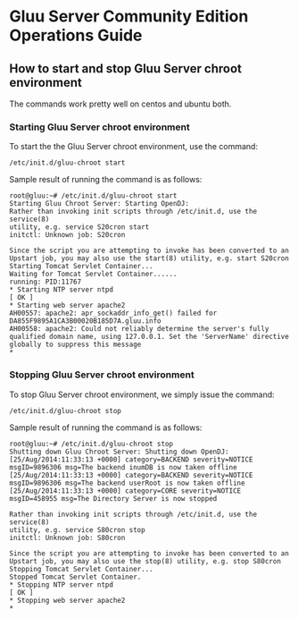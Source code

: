# Gluu Server Community Edition Operations Guide

## How to start and stop Gluu Server chroot environment 

The commands work pretty well on centos and ubuntu both.

### Starting Gluu Server chroot environment

To start the the Gluu Server chroot environment, use the command:

`/etc/init.d/gluu-chroot start` 

Sample result of running the command is as follows:

	root@gluu:~# /etc/init.d/gluu-chroot start
	Starting Gluu Chroot Server: Starting OpenDJ: 
	Rather than invoking init scripts through /etc/init.d, use the service(8)
	utility, e.g. service S20cron start
	initctl: Unknown job: S20cron
	
	Since the script you are attempting to invoke has been converted to an
	Upstart job, you may also use the start(8) utility, e.g. start S20cron
	Starting Tomcat Servlet Container...
	Waiting for Tomcat Servlet Container......
	running: PID:11767
 	* Starting NTP server ntpd                                                                                                                                      [ OK ] 
 	* Starting web server apache2                                                                                                                                          AH00557: apache2: apr_sockaddr_info_get() failed for DA855F9895A1CA3B00020B185D7A.gluu.info
	AH00558: apache2: Could not reliably determine the server's fully qualified domain name, using 127.0.0.1. Set the 'ServerName' directive globally to suppress this message
 	* 


### Stopping Gluu Server chroot environment

To stop Gluu Server chroot environment, we simply issue the command:

`/etc/init.d/gluu-chroot stop`

Sample result of running the command is as follows:

	root@gluu:~# /etc/init.d/gluu-chroot stop
	Shutting down Gluu Chroot Server: Shutting down OpenDJ: [25/Aug/2014:11:33:13 +0000] category=BACKEND severity=NOTICE msgID=9896306 msg=The backend inumDB is now taken offline
	[25/Aug/2014:11:33:13 +0000] category=BACKEND severity=NOTICE msgID=9896306 msg=The backend userRoot is now taken offline
	[25/Aug/2014:11:33:13 +0000] category=CORE severity=NOTICE msgID=458955 msg=The Directory Server is now stopped
	
	Rather than invoking init scripts through /etc/init.d, use the service(8)
	utility, e.g. service S80cron stop
	initctl: Unknown job: S80cron
	
	Since the script you are attempting to invoke has been converted to an
	Upstart job, you may also use the stop(8) utility, e.g. stop S80cron
	Stopping Tomcat Servlet Container...
	Stopped Tomcat Servlet Container.
 	* Stopping NTP server ntpd                                                                                                                                      [ OK ] 
 	* Stopping web server apache2                                                                                                                                           * 
